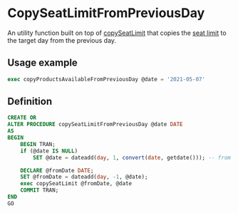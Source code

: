 # CopySeatLimitFromPreviousDay

An utility function built on top of [copySeatLimit](copySeatLimit) that copies the [seat limit](../Tables/seat_limit) to the target day from the previous day.


## Usage example

```sql
exec copyProductsAvailableFromPreviousDay @date = '2021-05-07'
```

## Definition

```sql
CREATE OR
ALTER PROCEDURE copySeatLimitFromPreviousDay @date DATE
AS
BEGIN
    BEGIN TRAN;
    if (@date IS NULL)
        SET @date = dateadd(day, 1, convert(date, getdate())); -- from today to tomorrow is default

    DECLARE @fromDate DATE;
    SET @fromDate = dateadd(day, -1, @date);
    exec copySeatLimit @fromDate, @date
    COMMIT TRAN;
END
GO
```